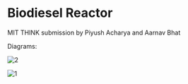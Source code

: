 # Biodiesel Reactor
MIT THINK submission by Piyush Acharya and Aarnav Bhat

Diagrams:

![2](https://github.com/user-attachments/assets/6d303a87-4471-461e-9dd7-0cd5506d99f7)

![1](https://github.com/user-attachments/assets/67704a13-d8e4-4b0c-8402-0b0f5e68b01a)

